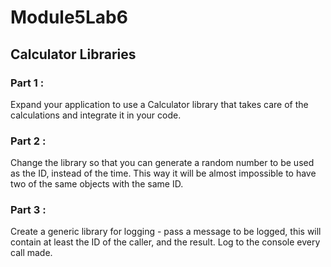 # Module5Lab6
## Calculator Libraries
### Part 1 : 
Expand your application to use a Calculator library that takes care of the
calculations and integrate it in your code.

### Part 2 : 
Change the library so that you can generate a random number to be used as the
ID, instead of the time. This way it will be almost impossible to have two of the same
objects with the same ID.

### Part 3 : 
Create a generic library for logging - pass a message to be logged, this will contain
at least the ID of the caller, and the result. Log to the console every call made.
